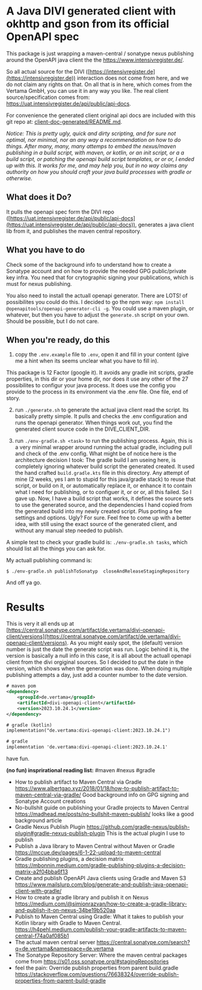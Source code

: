 # A Java DIVI generated client with okhttp and gson from its official OpenAPI spec

This package is just wrapping a maven-central / sonatype nexus publishing around the OpenAPI java client the the https://www.intensivregister.de/.

So all actual source for the DIVI ([https://intensivregister.de](https://intensivregister.de)) interaction does not come from here, and we do not claim any rights on that. On all that is in here, which comes from the Vertama GmbH, you can use it in any way you like. The real client source/specification comes from: https://uat.intensivregister.de/api/public/api-docs. 

For convenience the generated client original api docs are included with this git repo at: [client-doc-generated/README.md](client-doc-generated/README.md).

_Notice: This is pretty ugly, quick and dirty scripting, and for sure not optimal, nor minimal, nor an any way a recommendation on how to do things. After many, many, many attemps to embed the nexus/maven publishing in a build script, with maven, or kotlin, or an init script, or a a build script, or patching the openapi build script templates, or or or, I ended up with this. It works for me, and may help you, but in no way claims any authority on how you should craft your java build processes with gradle or otherwise._


## What does it Do?

It pulls the openapi spec form the DIVI repo ([https://uat.intensivregister.de/api/public/api-docs](https://uat.intensivregister.de/api/public/api-docs)), generates a java client lib from it, and publishes the maven central repository. 

## What you have to do

Check some of the background info to understand how to create a Sonatype account and on how to provide the needed GPG public/private key infra. You need that for crytographic signing your publications, which is must for nexus publishing. 

You also need to install the actuall openapi generator. There are LOTS! of possibilites you could do this. I decided to go the npm way: `npm install @openapitools/openapi-generator-cli -g`. You could use a maven plugin, or whatever, but then you have to adjust the `generate.sh` script on your own. Should be possible, but I do not care. 

## When you're ready, do this

 1. copy the `.env.example` file to `.env`, open it and fill in your content (give me a hint when its seems unclear what you have to fill in).

This package is 12 Factor (google it). It avoids any gradle init scripts, gradle properties, in this dir or your home dir, nor does it use any other of the 27 possibilites to configur your java process. It does use the config you provide to the process in its environment via the .env file. One file, end of story.

 2. run `./generate.sh` to generate the actual java client
 read the script. Its basically pretty simple. It pulls and checks the .env configuration and runs the openapi generator. When things work out, you find the generated client source code in the DIVE_CLIENT_DIR.

 3. run `./env-gradle.sh <task>` to run the publishing process.
 Again, this is a very minimal wrapper around running the actual gradle, including pull and check of the .env config. What might be of notice here is the architecture decision I took: The gradle build I am useing here, is completely ignoring whatever build script the generated created. It used the hand crafted `build.gradle.kts` file in this directory. Any attempt of mine (2 weeks, yes I am to stupid for this java/gradle stack) to reuse that script, or build on it, or automatically replace it, or enhance it to contain what I need for publishing, or to configuer it, or or or, all this failed. So I gave up. Now, I have a build script that works, it defines the source sets to use the generated source, and the dependencies I hand copied from the generated build into my newly created script. Plus porting a fee settings and options. Ugly? For sure. Feel free to come up with a better idea, with still using the exact source of the generated client, and without any manual step needed to publish. 

A simple test to check your gradle build is: `./env-gradle.sh tasks`, which should list all the things you can ask for. 

My actuall publishing command is: 
```
$ ./env-gradle.sh publishToSonatyp  closeAndReleaseStagingRepository
```

And off ya go. 

# Results

This is very it all ends up at [https://central.sonatype.com/artifact/de.vertama/divi-openapi-client/versions](https://central.sonatype.com/artifact/de.vertama/divi-openapi-client/versions). As you might easly spot, the (default) version number is just the date the generate script was run. Logic behind it is, the version is basically a null info in this case, it is all about the actuall openapi client from the divi orgiginal sources. So I decided to put the date in the version, which shows when the generation was done. When doing multiple publishing attempts a day, just add a counter number to the date version.  

```XML
# maven pom
<dependency>
    <groupId>de.vertama</groupId>
    <artifactId>divi-openapi-client</artifactId>
    <version>2023.10.24.1</version>
</dependency>

# gradle (kotlin)
implementation("de.vertama:divi-openapi-client:2023.10.24.1")

# gradle
implementation 'de.vertama:divi-openapi-client:2023.10.24.1'
```

have fun.





**(no fun) insprirational reading list:**
#maven #nexus #gradle 

 - How to publish artifact to Maven Central via Gradle
   <https://www.albertgao.xyz/2018/01/18/how-to-publish-artifact-to-maven-central-via-gradle/>
   Good background info on GPG signing and Sonatype Account creations
 - No-bullshit guide on publishing your Gradle projects to Maven Central
   <https://madhead.me/posts/no-bullshit-maven-publish/>
   looks like a good background article
 - Gradle Nexus Publish Plugin 
   <https://github.com/gradle-nexus/publish-plugin#gradle-nexus-publish-plugin>
   This is the actual plugin I use to publish
 - Publish a Java library to Maven Central without Maven or Gradle
   <https://mccue.dev/pages/6-1-22-upload-to-maven-central>
 - Gradle publishing plugins, a decision matrix
   <https://mbonnin.medium.com/gradle-publishing-plugins-a-decision-matrix-a2f04bba6f13>
 - Create and publish OpenAPI Java clients using Gradle and Maven S3
   <https://www.mailslurp.com/blog/generate-and-publish-java-openapi-client-with-gradle/>
 - How to create a gradle library and publish it on Nexus
   <https://medium.com/@simionrazvan/how-to-create-a-gradle-library-and-publish-it-on-nexus-34be19b520aa>
 - Publish to Maven Central using Gradle: What it takes to publish your Kotlin
   library with Gradle to Maven Central.
   <https://h4pehl.medium.com/publish-your-gradle-artifacts-to-maven-central-f74a0af085b1>
 - The actual maven central server
   <https://central.sonatype.com/search?q=de.vertama&namespace=de.vertama>
 - The Sonatype Repository Server: Where the maven central packages come from
   <https://s01.oss.sonatype.org/#stagingRepositories>
 - feel the pain: Override publish properties from parent build.gradle
   <https://stackoverflow.com/questions/76638324/override-publish-properties-from-parent-build-gradle>

